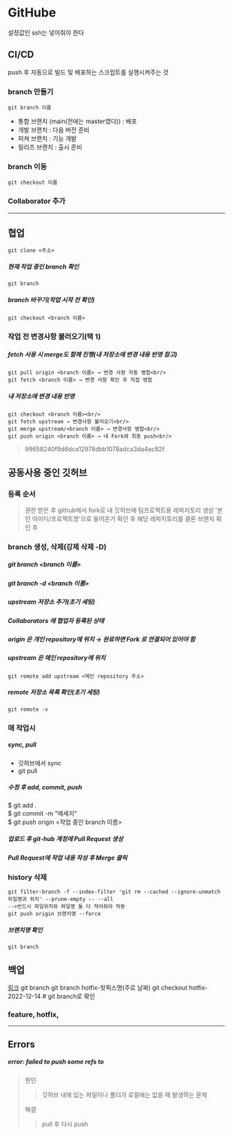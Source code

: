 # GitHube
설정값인 ssh는 넣어줘야 한다
## CI/CD
push 후 자동으로 빌드 및 배포하는 스크립트를 실행시켜주는 것
### branch 만들기
    git branch 이름
- 통합 브랜치 (main(전에는 master였다)) : 배포
- 개발 브랜치 : 다음 버전 준비
- 피쳐 브랜치 : 기능 개발
- 릴리즈 브랜치 : 출시 준비

### branch 이동

    git checkout 이름

### Collaborator 추가

---
## 협업
    git clone <주소>

##### 현재 작업 중인 branch 확인
    git branch

##### branch 바꾸기(작업 시작 전 확인)
    git checkout <branch 이름>

### 작업 전 변경사항 불러오기(택 1)
##### fetch 사용 시 merge도 함께 진행(내 저장소에 변경 내용 반영 참고)
    git pull origin <branch 이름> → 변경 사항 자동 병합<br/>
    git fetch <branch 이름> → 변경 사항 확인 후 직접 병합

##### 내 저장소에 변경 내용 반영
    git checkout <branch 이름><br/>
    git fetch upstream → 변경사항 불러오기<br/>
    git merge upstream/<branch 이름> → 변경사항 병합<br/>
    git push origin <branch 이름> → 내 Fork에 최종 push<br/>
> 99658240f9d6dca12978dbb1078adca3da4ac82f
## 공동사용 중인 깃허브
### 등록 순서
> 권한 받은 후 github에서 fork로 내 깃허브에 팀프로젝트용 레파지토리 생성
> '본인 아이디/프로젝트명'으로 들어온거 확인 후 해당 레파지토리를 클론
> 브랜치 확인 후 

### branch 생성, 삭제(강제 삭제 -D)
##### git branch <branch 이름><br/>
##### git branch -d <branch 이름>

##### upstream 저장소 추가(초기 세팅)
##### Collaborators 에 협업자 등록된 상태
##### origin 은 개인 repository에 위치 → 완료하면 Fork 로 연결되어 있어야 함
##### upstream 은 메인 repository에 위치
    git remote add upstream <메인 repository 주소>

##### remote 저장소 목록 확인(초기 세팅)
    git remote -v


### 매 작업시
##### sync, pull
- 깃허브에서 sync
- git pull

##### 수정 후 add, commit, push

$ git add .<br/>
$ git commit -m "메세지"<br/>
$ git push origin <작업 중인 branch 이름><br/>

##### 업로드 후 git-hub 계정에 Pull Request 생성
##### Pull Request에 작업 내용 작성 후 Merge 클릭





### history 삭제
    git filter-branch -f --index-filter 'git rm --cached --ignore-unmatch 파일명과 위치' --prune-empty -- --all
    -->반드시 파일위치와 파일명 둘 다 적어줘야 작동
    git push origin 브랜치명 --force
##### 브랜치명 확인
    git branch

## 백업
<a href ="https://git-scm.com/book/en/v2/Git-Branching-Branch-Management">링크</a>
    git branch
    git branch hotfix-핫픽스명(주로 날짜)
    git checkout hotfix-2022-12-14 #
    git branch로 확인 

### feature, hotfix, 

---
## Errors
##### error: failed to push some refs to 
> 원인
>
>>깃허브 내에 있는 파일이나 폴더가 로컬에는 없을 때 발생하는 문제
>
> 해결
>> pull 후 다시 push
